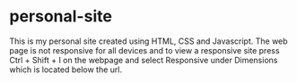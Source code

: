 # personal-site
This is my personal site created using HTML, CSS and Javascript. 
The web page is not responsive for all devices and to view a responsive site press Ctrl + Shift + I on the webpage and select Responsive under Dimensions which is located below the url.
